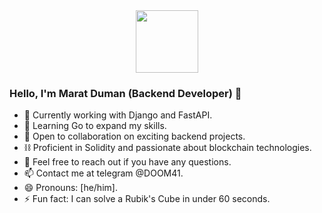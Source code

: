 <div id="header" align="center">
  <img src="https://media.giphy.com/media/M9gbBd9nbDrOTu1Mqx/giphy.gif" width="100"/>
</div>



### Hello, I'm Marat Duman (Backend Developer) 👋

- 🔭 Currently working with Django and FastAPI.
- 🌱 Learning Go to expand my skills.
- 👯 Open to collaboration on exciting backend projects.
- ⛓️ Proficient in Solidity and passionate about blockchain technologies.
- 💬 Feel free to reach out if you have any questions.
- 📫 Contact me at telegram @DOOM41.
- 😄 Pronouns: [he/him].
- ⚡ Fun fact: I can solve a Rubik's Cube in under 60 seconds.
